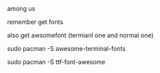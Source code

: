 among us

remember get fonts

also get awsomefont (termianl one and normal one)

sudo pacman -S awesome-terminal-fonts

sudo pacman -S ttf-font-awesome

